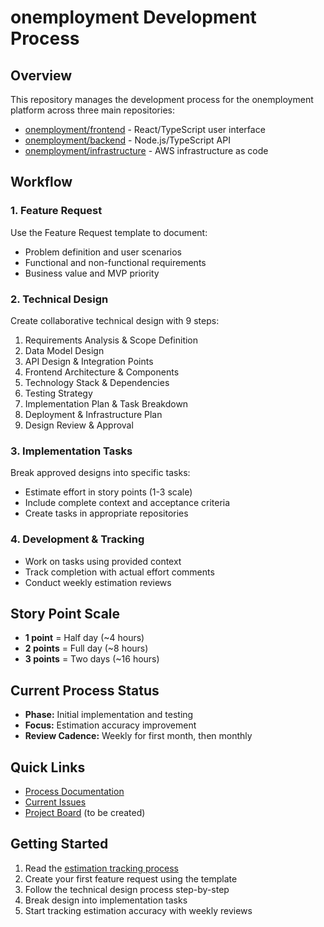 # onemployment Development Process

## Overview
This repository manages the development process for the onemployment platform across three main repositories:
- [onemployment/frontend](https://github.com/onemployment/frontend) - React/TypeScript user interface
- [onemployment/backend](https://github.com/onemployment/backend) - Node.js/TypeScript API
- [onemployment/infrastructure](https://github.com/onemployment/infrastructure) - AWS infrastructure as code

## Workflow

### 1. Feature Request
Use the Feature Request template to document:
- Problem definition and user scenarios
- Functional and non-functional requirements
- Business value and MVP priority

### 2. Technical Design  
Create collaborative technical design with 9 steps:
1. Requirements Analysis & Scope Definition
2. Data Model Design
3. API Design & Integration Points
4. Frontend Architecture & Components
5. Technology Stack & Dependencies
6. Testing Strategy
7. Implementation Plan & Task Breakdown
8. Deployment & Infrastructure Plan
9. Design Review & Approval

### 3. Implementation Tasks
Break approved designs into specific tasks:
- Estimate effort in story points (1-3 scale)
- Include complete context and acceptance criteria
- Create tasks in appropriate repositories

### 4. Development & Tracking
- Work on tasks using provided context
- Track completion with actual effort comments
- Conduct weekly estimation reviews

## Story Point Scale
- **1 point** = Half day (~4 hours)
- **2 points** = Full day (~8 hours)  
- **3 points** = Two days (~16 hours)

## Current Process Status
- **Phase:** Initial implementation and testing
- **Focus:** Estimation accuracy improvement
- **Review Cadence:** Weekly for first month, then monthly

## Quick Links
- [Process Documentation](process/estimation-tracking.md)
- [Current Issues](https://github.com/onemployment/onemployment-planning/issues)
- [Project Board](https://github.com/orgs/onemployment/projects) (to be created)

## Getting Started
1. Read the [estimation tracking process](process/estimation-tracking.md)
2. Create your first feature request using the template
3. Follow the technical design process step-by-step
4. Break design into implementation tasks
5. Start tracking estimation accuracy with weekly reviews